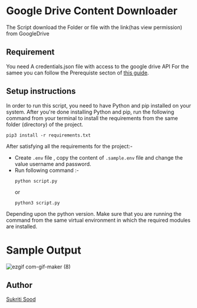 # Google Drive Content Downloader

The Script download the Folder or file with the link(has view permission) from GoogleDrive

## Requirement
 You need A credentials.json file with access to the google drive API
 For the samee you can follow the Prerequiste secton of [this guide](https://developers.google.com/drive/api/v3/quickstart/python#prerequisites). 

## Setup instructions

In order to run this script, you need to have Python and pip installed on your system. After you're done installing Python and pip, run the following command from your terminal to install the requirements from the same folder (directory) of the project.

```
pip3 install -r requirements.txt
```

After satisfying all the requirements for the project:-

- Create `.env` file , copy the content of `.sample.env` file and change the value username and password. 
- Run following command :-
    ```
    python script.py
    ```
    or
    ```
    python3 script.py
    ```
Depending upon the python version. Make sure that you are running the command from the same virtual environment in which the required modules are installed.

# Sample Output


![ezgif com-gif-maker (8)](https://user-images.githubusercontent.com/55010599/128722934-91bec7f0-e981-49b8-9dab-14c8c8428899.gif)



## Author

[Sukriti Sood](https://github.com/Sukriti-sood)
